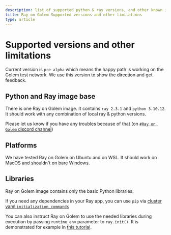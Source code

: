 ```yaml
---
description: list of supported python & ray versions, and other known issues
title: Ray on Golem Supported versions and other limitations 
type: article
---
```


# Supported versions and other limitations

Current version is `pre-alpha` which means the happy path is working on the Golem test network. 
We use this version to show the direction and get feedback.

## Python and Ray image base

There is one Ray on Golem image. It contains `ray 2.3.1` and `python 3.10.12`.
It should work with any combination of local ray & python versions. 

Please let us know if you have any troubles because of that (on [`#Ray on Golem` discord channel](https://chat.golem.network/))


<!--To override this automatic image selection, you can edit the `image_tag` property in your cluster yaml file.
We are preparing the tools for users to build and upload their own images, but for now - please [let us know on `#Ray on Golem` discord channel)](https://chat.golem.network/) if you are in a need of an image with a version combination we haven't prepared yet. We will be happy to help you.
-->

## Platforms

We have tested Ray on Golem on Ubuntu and on WSL. It should work on MacOS and shouldn't on bare Windows.


## Libraries

Ray on Golem image contains only the basic Python libraries.

If you need any dependencies in your Ray app,
you can use `pip` via [cluster yaml `initialization_commands`](https://golem-docs-git-mateusz-ray-on-golem-pre-alpha-golem.vercel.app/docs/creators/ray/cluster-yaml-reference#initializationcommands)

You can also instruct Ray on Golem to use the needed libraries during execution by passing `runtime_env` parameter to `ray.init()`.
It is demonstrated for example in [this tutorial](/docs/creators/ray/conversion-to-ray-on-golem-tutorial#passendplaylibraryrequirementtoray).



